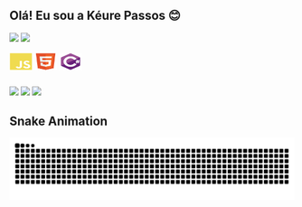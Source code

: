 ## Olá! Eu sou a Kéure Passos 😊

<div>
  <img height="180em" src="https://github-readme-stats.vercel.app/api?username=KeurePassos&show_icons=true&theme=dracula&include_all_commits=true&count_private=true" />
  <img height="180em" src="https://github-readme-stats.vercel.app/api/top-langs/?username=KeurePassos&layout=compact&langs_count=16&theme=dracula" />
</div>

<div style="display: inline_block"><br>
  <img align="center" alt="Keure-Js" height="30" width="40" src="https://raw.githubusercontent.com/devicons/devicon/master/icons/javascript/javascript-plain.svg">
  <img align="center" alt="Keure-HTML" height="30" width="40" src="https://raw.githubusercontent.com/devicons/devicon/master/icons/html5/html5-original.svg">
  <img align="center" alt="Keure-Csharp" height="30" width="40" src="https://raw.githubusercontent.com/devicons/devicon/master/icons/csharp/csharp-original.svg">
</div>
  
  ##
 
<div> 
  <a href="https://instagram.com/keure_passos" target="_blank"><img src="https://img.shields.io/badge/-Instagram-%23E4405F?style=for-the-badge&logo=instagram&logoColor=white" target="_blank"></a>
  <a href="https://www.linkedin.com/in/k%C3%A9ure-passos-soares-6b6ba8268/" target="_blank"><img src="https://img.shields.io/badge/-LinkedIn-%230077B5?style=for-the-badge&logo=linkedin&logoColor=white" target="_blank"></a> 
  <a href = "keurepassos17@gmail.com"><img src="https://img.shields.io/badge/-Gmail-%23333?style=for-the-badge&logo=gmail&logoColor=white" target="_blank"></a>
</div>

## Snake Animation

![snake gif](https://github.com/KeurePassos/KeurePassos/blob/output/github-contribution-grid-snake.svg)
